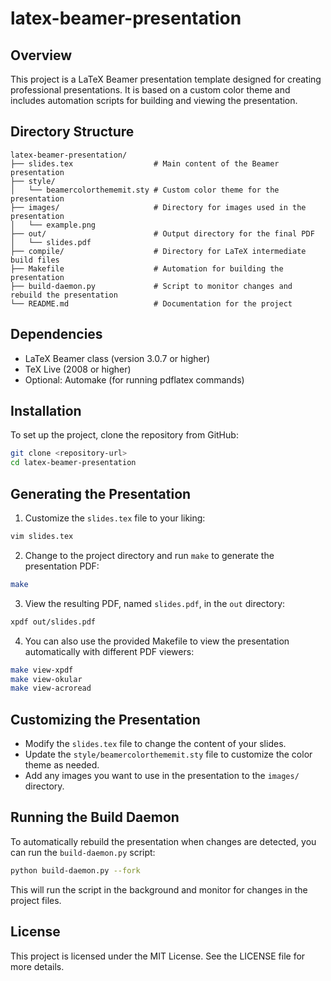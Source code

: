 # latex-beamer-presentation

## Overview
This project is a LaTeX Beamer presentation template designed for creating professional presentations. It is based on a custom color theme and includes automation scripts for building and viewing the presentation.

## Directory Structure
```
latex-beamer-presentation/
├── slides.tex                  # Main content of the Beamer presentation
├── style/
│   └── beamercolorthememit.sty # Custom color theme for the presentation
├── images/                     # Directory for images used in the presentation
│   └── example.png
├── out/                        # Output directory for the final PDF
│   └── slides.pdf
├── compile/                    # Directory for LaTeX intermediate build files
├── Makefile                    # Automation for building the presentation
├── build-daemon.py             # Script to monitor changes and rebuild the presentation
└── README.md                   # Documentation for the project
```

## Dependencies
- LaTeX Beamer class (version 3.0.7 or higher)
- TeX Live (2008 or higher)
- Optional: Automake (for running pdflatex commands)

## Installation
To set up the project, clone the repository from GitHub:

```bash
git clone <repository-url>
cd latex-beamer-presentation
```

## Generating the Presentation
1. Customize the `slides.tex` file to your liking:

```bash
vim slides.tex
```

2. Change to the project directory and run `make` to generate the presentation PDF:

```bash
make
```

3. View the resulting PDF, named `slides.pdf`, in the `out` directory:

```bash
xpdf out/slides.pdf
```

4. You can also use the provided Makefile to view the presentation automatically with different PDF viewers:

```bash
make view-xpdf
make view-okular
make view-acroread
```

## Customizing the Presentation
- Modify the `slides.tex` file to change the content of your slides.
- Update the `style/beamercolorthememit.sty` file to customize the color theme as needed.
- Add any images you want to use in the presentation to the `images/` directory.

## Running the Build Daemon
To automatically rebuild the presentation when changes are detected, you can run the `build-daemon.py` script:

```bash
python build-daemon.py --fork
```

This will run the script in the background and monitor for changes in the project files.

## License
This project is licensed under the MIT License. See the LICENSE file for more details.